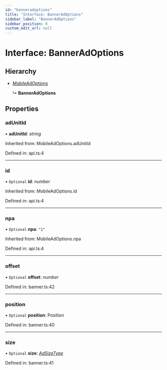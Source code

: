 ```yaml
---
id: "banneradoptions"
title: "Interface: BannerAdOptions"
sidebar_label: "BannerAdOptions"
sidebar_position: 0
custom_edit_url: null
---
```


# Interface: BannerAdOptions

## Hierarchy

- [*MobileAdOptions*](../index.md#mobileadoptions)

  ↳ **BannerAdOptions**

## Properties

### adUnitId

• **adUnitId**: *string*

Inherited from: MobileAdOptions.adUnitId

Defined in: api.ts:4

___

### id

• `Optional` **id**: *number*

Inherited from: MobileAdOptions.id

Defined in: api.ts:4

___

### npa

• `Optional` **npa**: ``"1"``

Inherited from: MobileAdOptions.npa

Defined in: api.ts:4

___

### offset

• `Optional` **offset**: *number*

Defined in: banner.ts:42

___

### position

• `Optional` **position**: Position

Defined in: banner.ts:40

___

### size

• `Optional` **size**: [*AdSizeType*](../enums/adsizetype.md)

Defined in: banner.ts:41
